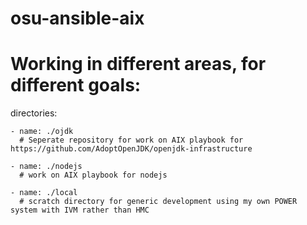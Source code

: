 # osu-ansible-aix
# Working in different areas, for different goals:
  directories:

    - name: ./ojdk
      # Seperate repository for work on AIX playbook for https://github.com/AdoptOpenJDK/openjdk-infrastructure

    - name: ./nodejs
      # work on AIX playbook for nodejs

    - name: ./local
      # scratch directory for generic development using my own POWER system with IVM rather than HMC
